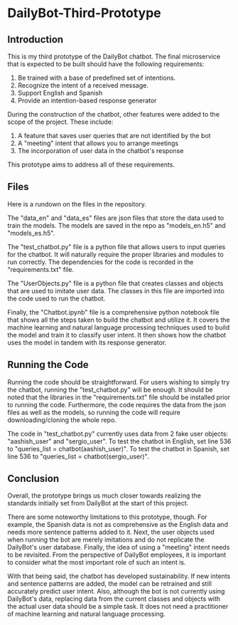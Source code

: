 # DailyBot-Third-Prototype


## Introduction

This is my third prototype of the DailyBot chatbot. The final microservice that is expected to be built should have the following requirements:

1. Be trained with a base of predefined set of intentions.
2. Recognize the intent of a received message.
3. Support English and Spanish
4. Provide an intention-based response generator

During the construction of the chatbot, other features were added to the scope of the project. These include:

1. A feature that saves user queries that are not identified by the bot
2. A "meeting" intent that allows you to arrange meetings
3. The incorporation of user data in the chatbot's response

This prototype aims to address all of these requirements. 

## Files

Here is a rundown on the files in the repository.

The "data_en" and "data_es" files are json files that store the data used to train the models. The models are saved in the repo as "models_en.h5" and "models_es.h5". 

The "test_chatbot.py" file is a python file that allows users to input queries for the chatbot. It will naturally require the proper libraries and modules to run correctly. The dependencies for the code is recorded in the "requirements.txt" file. 

The "UserObjects.py" file is a python file that creates classes and objects that are used to imitate user data. The classes in this file are imported into the code used to run the chatbot. 

Finally, the "Chatbot.ipynb" file is a comprehensive python notebook file that shows all the steps taken to build the chatbot and utilize it. It covers the machine learning and natural language processing techniques used to build the model and train it to classify user intent. It then shows how the chatbot uses the model in tandem with its response generator.

## Running the Code

Running the code should be straightforward. For users wishing to simply try the chatbot, running the "test_chatbot.py" will be enough. It should be noted that the libraries in the "requirements.txt" file should be installed prior to running the code. Furthermore, the code requires the data from the json files as well as the models, so running the code will require downloading/cloning the whole repo. 

The code in "test_chatbot.py" currently uses data from 2 fake user objects: "aashish_user" and "sergio_user". To test the chatbot in English, set line 536 to "queries_list = chatbot(aashish_user)". To test the chatbot in Spanish, set line 536 to "queries_list = chatbot(sergio_user)".



## Conclusion

Overall, the prototype brings us much closer towards realizing the standards initially set from DailyBot at the start of this project. 

There are some noteworthy limitations to this prototype, though. For example, the Spanish data is not as comprehensive as the English data and needs more sentence patterns added to it. Next, the user objects used when running the bot are merely imitations and do not replicate the DailyBot's user database. Finally, the idea of using a "meeting" intent needs to be revisited. From the perspective of DailyBot employees, it is important to consider what the most important role of such an intent is. 

With that being said, the chatbot has developed sustainability. If new intents and sentence patterns are added, the model can be retrained and still accurately predict user intent. Also, although the bot is not currently using DailyBot's data, replacing data from the current classes and objects with the actual user data should be a simple task. It does not need a practitioner of machine learning and natural language processing. 
